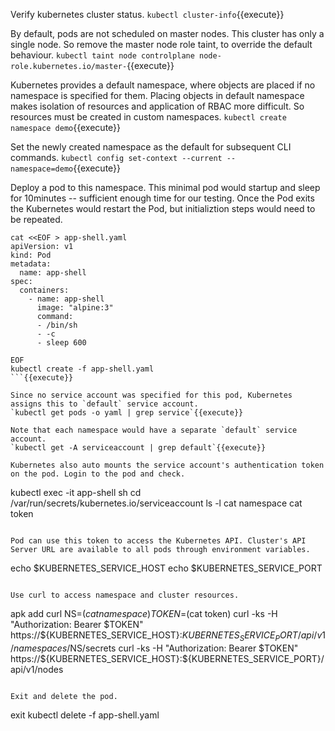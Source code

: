 

Verify kubernetes cluster status.
`kubectl cluster-info`{{execute}}

By default, pods are not scheduled on master nodes. This cluster has only a single node. So remove the master node role taint, to override the default behaviour.
`kubectl taint node controlplane node-role.kubernetes.io/master-`{{execute}}

Kubernetes provides a default namespace, where objects are placed if no namespace is specified for them. Placing objects in default namespace makes isolation of resources and application of RBAC more difficult. So resources must be created in custom namespaces.
`kubectl create namespace demo`{{execute}}

Set the newly created namespace as the default for subsequent CLI commands.
`kubectl config set-context --current --namespace=demo`{{execute}}

Deploy a pod to this namespace. This minimal pod would startup and sleep for 10minutes -- sufficient enough time for our testing. Once the Pod exits the Kubernetes would restart the Pod, but initializtion steps would need to be repeated.
```
cat <<EOF > app-shell.yaml
apiVersion: v1
kind: Pod
metadata:
  name: app-shell
spec:
  containers:
    - name: app-shell
      image: "alpine:3"
      command:
      - /bin/sh
      - -c
      - sleep 600

EOF
kubectl create -f app-shell.yaml
```{{execute}}

Since no service account was specified for this pod, Kubernetes assigns this to `default` service account.
`kubectl get pods -o yaml | grep service`{{execute}}

Note that each namespace would have a separate `default` service account.
`kubectl get -A serviceaccount | grep default`{{execute}}

Kubernetes also auto mounts the service account's authentication token on the pod. Login to the pod and check.
```
kubectl exec -it app-shell sh
cd /var/run/secrets/kubernetes.io/serviceaccount
ls -l
cat namespace
cat token
```{{execute}}

Pod can use this token to access the Kubernetes API. Cluster's API Server URL are available to all pods through environment variables.
```
echo $KUBERNETES_SERVICE_HOST
echo $KUBERNETES_SERVICE_PORT
```{{execute}}

Use curl to access namespace and cluster resources.
```
apk add curl
NS=$(cat namespace)
TOKEN=$(cat token)
curl -ks -H "Authorization: Bearer $TOKEN" https://${KUBERNETES_SERVICE_HOST}:${KUBERNETES_SERVICE_PORT}/api/v1/namespaces/$NS/secrets
curl -ks -H "Authorization: Bearer $TOKEN" https://${KUBERNETES_SERVICE_HOST}:${KUBERNETES_SERVICE_PORT}/api/v1/nodes
```{{execute}}

Exit and delete the pod.
```
exit
kubectl delete -f app-shell.yaml
```{{execute}}



